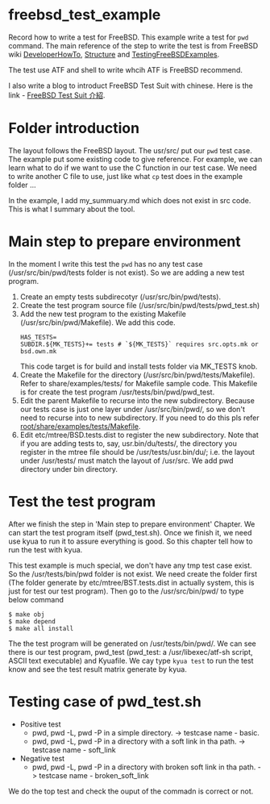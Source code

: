 # freebsd_test_example
Record how to write a test for FreeBSD. This example write a test for `pwd` command. The main reference of the step to write the test is from FreeBSD wiki [DeveloperHowTo](https://wiki.freebsd.org/TestSuite/DeveloperHowTo), [Structure](https://wiki.freebsd.org/TestSuite/Structure) and [TestingFreeBSDExamples](https://wiki.freebsd.org/TestingFreeBSDExamples).

The test use ATF and shell to write whcih ATF is FreeBSD recommend.

I also write a blog to introduct FreeBSD Test Suit with chinese. Here is the link - [FreeBSD Test Suit 介紹](https://cozy-kola.medium.com/freebsd-kernel-unit-test-e21be1ab2b3a).

# Folder introduction
The layout follows the FreeBSD layout. The usr/src/ put our `pwd` test case. The example put some existing code to give reference. For example, we can learn what to do if we want to use the C function in our test case. We need to write another C file to use, just like what `cp` test does in the example folder ...

In the example, I add my_summuary.md which does not exist in src code. This is what I summary about the tool.

# Main step to prepare environment
In the moment I write this test the `pwd` has no any test case (/usr/src/bin/pwd/tests folder is not exist). So we are adding a new test program.

1. Create an empty tests subdirecotyr (/usr/src/bin/pwd/tests).
2. Create the test program source file (/usr/src/bin/pwd/tests/pwd_test.sh)
3. Add the new test program to the existing Makefile (/usr/src/bin/pwd/Makefile). We add this code.
    ```
    HAS_TESTS=
    SUBDIR.${MK_TESTS}+= tests # `${MK_TESTS}` requires src.opts.mk or bsd.own.mk
    ```
    This code target is for build and install tests folder via MK_TESTS knob.
4. Create the Makefile for the directory (/usr/src/bin/pwd/tests/Makefile). Refer to share/examples/tests/ for Makefile sample code. This Makefile is for create the test program /usr/tests/bin/pwd/pwd_test.
5. Edit the parent Makefile to recurse into the new subdirectory. Because our tests case is just one layer under /usr/src/bin/pwd/, so we don't need to recurse into to new subdirectory. If you need to do this pls refer [root/share/examples/tests/Makefile](https://cgit.freebsd.org/src/tree/share/examples/tests/Makefile).
6. Edit etc/mtree/BSD.tests.dist to register the new subdirectory. Note that if you are adding tests to, say, usr.bin/du/tests/, the directory you register in the mtree file should be /usr/tests/usr.bin/du/; i.e. the layout under /usr/tests/ must match the layout of /usr/src. We add pwd directory under bin directory.

# Test the test program
After we finish the step in 'Main step to prepare environment' Chapter. We can start the test program itself (pwd_test.sh). Once we finish it, we need use kyua to run it to assure everything is good. So this chapter tell how to run the test with kyua.

This test example is much special, we don't have any tmp test case exist. So the /usr/tests/bin/pwd folder is not exist. We need create the folder first (The folder generate by etc/mtree/BST.tests.dist in actually system, this is just for test our test program). Then go to the /usr/src/bin/pwd/ to type below command
```
$ make obj
$ make depend
$ make all install 
```
The the test program will be generated on /usr/tests/bin/pwd/. We can see there is our test program, pwd_test (pwd_test: a /usr/libexec/atf-sh script, ASCII text executable) and Kyuafile. We cay type `kyua test` to run the test know and see the test result matrix generate by kyua.

# Testing case of pwd_test.sh
* Positive test
    * pwd, pwd -L, pwd -P in a simple directory. -> testcase name - basic.
    * pwd, pwd -L, pwd -P in a directory with a soft link in tha path. -> testcase name - soft_link
* Negative test
  * pwd, pwd -L, pwd -P in a directory with broken soft link in tha path. -> testcase name - broken_soft_link

We do the top test and check the ouput of the commadn is correct or not.
